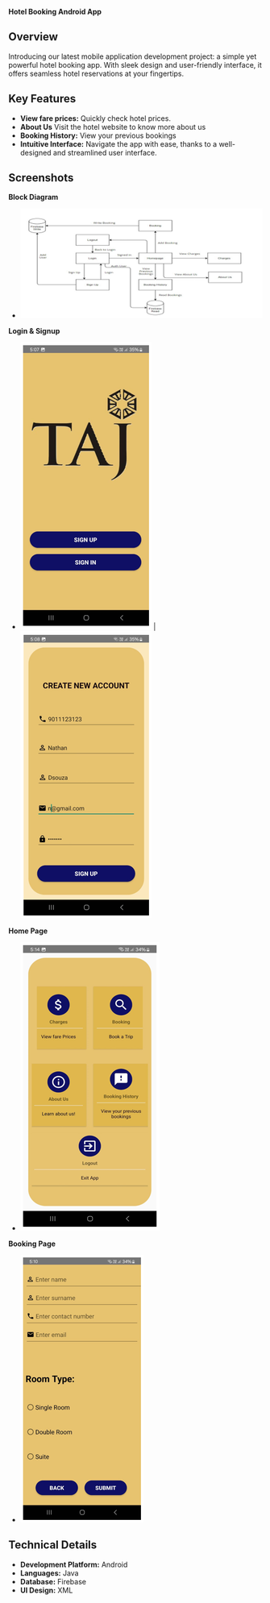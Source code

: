 **Hotel Booking Android App**

## Overview

Introducing our latest mobile application development project: a simple yet powerful hotel booking app. With sleek design and user-friendly interface, it offers seamless hotel reservations at your fingertips. 

## Key Features

* **View fare prices:** Quickly check hotel prices.
* **About Us** Visit the hotel website to know more about us
* **Booking History:** View your previous bookings
* **Intuitive Interface:** Navigate the app with ease, thanks to a well-designed and streamlined user interface.

## Screenshots

**Block Diagram**
* ![Block Diagram](blockdiagram.png)

**Login & Signup**
* ![Login](login1.png) | ![Sign Up](login2.png) 

**Home Page**
* ![Homepage](login4.png)

**Booking Page**
* ![Booking Page](booking.png)


## Technical Details
* **Development Platform:** Android 
* **Languages:** Java
* **Database:** Firebase
* **UI Design:**  XML
